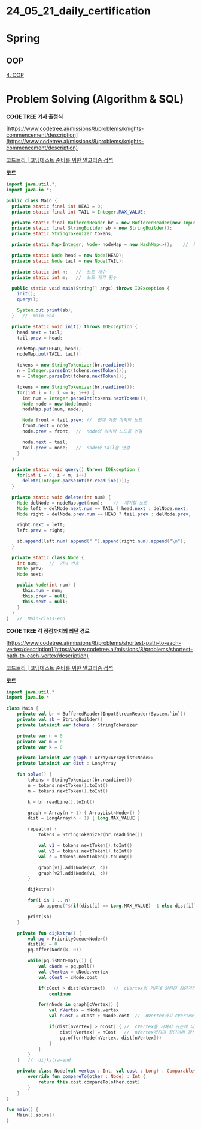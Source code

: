 # 24_05_21_daily_certification

# Spring

## OOP

[4. OOP](https://www.notion.so/4-OOP-ae638626c74c49829fc795a82f52ddbc?pvs=21)

# Problem Solving (Algorithm & SQL)

**CO{)E TREE 기사 출정식**

[https://www.codetree.ai/missions/8/problems/knights-commencement/description](https://www.codetree.ai/missions/8/problems/knights-commencement/description)

[코드트리 | 코딩테스트 준비를 위한 알고리즘 정석](https://www.codetree.ai/missions/8/problems/knights-commencement/description)

**코드** 

```java
import java.util.*;
import java.io.*;

public class Main {
  private static final int HEAD = 0;
  private static final int TAIL = Integer.MAX_VALUE;

  private static final BufferedReader br = new BufferedReader(new InputStreamReader(System.in));
  private static final StringBuilder sb = new StringBuilder();
  private static StringTokenizer tokens;

  private static Map<Integer, Node> nodeMap = new HashMap<>();    //  Key : 노드 번호, Value : 노드

  private static Node head = new Node(HEAD);
  private static Node tail = new Node(TAIL);

  private static int n;   //  노드 개수
  private static int m;   //  노드 제거 횟수

  public static void main(String[] args) throws IOException {
    init();
    query();

    System.out.print(sb);
  }   //  main-end

  private static void init() throws IOException {
    head.next = tail;
    tail.prev = head;

    nodeMap.put(HEAD, head);
    nodeMap.put(TAIL, tail);

    tokens = new StringTokenizer(br.readLine());
    n = Integer.parseInt(tokens.nextToken());
    m = Integer.parseInt(tokens.nextToken());

    tokens = new StringTokenizer(br.readLine());
    for(int i = 1; i <= n; i++) {
      int num = Integer.parseInt(tokens.nextToken());
      Node node = new Node(num);
      nodeMap.put(num, node);

      Node front = tail.prev; //  현재 가장 마지막 노드
      front.next = node;
      node.prev = front;  //  node와 마지막 노드를 연결

      node.next = tail;
      tail.prev = node;   //  node와 tail을 연결
    }
  }

  private static void query() throws IOException {
    for(int i = 0; i < m; i++)
      delete(Integer.parseInt(br.readLine()));
  }

  private static void delete(int num) {
    Node delNode = nodeMap.get(num);    //  제거할 노드
    Node left = delNode.next.num == TAIL ? head.next : delNode.next;   //  제거할 노드가 가장 뒤의 노드일 경우 가장 처음 노드가 왼쪽 노드
    Node right = delNode.prev.num == HEAD ? tail.prev : delNode.prev;    //  제거할 노드가 가장 앞의 노드일 경우 가장 마지막 노드가 오른쪽 노드

    right.next = left;
    left.prev = right;

    sb.append(left.num).append(" ").append(right.num).append("\n");
  }

  private static class Node {
    int num;    //  기사 번호
    Node prev;
    Node next;

    public Node(int num) {
      this.num = num;
      this.prev = null;
      this.next = null;
    }
  }
}   //  Main-class-end
```

**CO{)E TREE 각 정점까지의 최단 경로**

[https://www.codetree.ai/missions/8/problems/shortest-path-to-each-vertex/description](https://www.codetree.ai/missions/8/problems/shortest-path-to-each-vertex/description)

[코드트리 | 코딩테스트 준비를 위한 알고리즘 정석](https://www.codetree.ai/missions/8/problems/shortest-path-to-each-vertex/description)

**코드** 

```kotlin
import java.util.*
import java.io.*

class Main {
    private val br = BufferedReader(InputStreamReader(System.`in`))
    private val sb = StringBuilder()
    private lateinit var tokens : StringTokenizer

    private var n = 0
    private var m = 0
    private var k = 0

    private lateinit var graph : Array<ArrayList<Node>>
    private lateinit var dist : LongArray

    fun solve() {
        tokens = StringTokenizer(br.readLine())
        n = tokens.nextToken().toInt()
        m = tokens.nextToken().toInt()

        k = br.readLine().toInt()

        graph = Array(n + 1) { ArrayList<Node>() }
        dist = LongArray(n + 1) { Long.MAX_VALUE }

        repeat(m) {
            tokens = StringTokenizer(br.readLine())

            val v1 = tokens.nextToken().toInt()
            val v2 = tokens.nextToken().toInt()
            val c = tokens.nextToken().toLong()

            graph[v1].add(Node(v2, c))
            graph[v2].add(Node(v1, c))
        }

        dijkstra()

        for(i in 1 .. n)
            sb.append("${if(dist[i] == Long.MAX_VALUE) -1 else dist[i]}\n")

        print(sb)
    }

    private fun dijkstra() {
        val pq = PriorityQueue<Node>()
        dist[k] = 0
        pq.offer(Node(k, 0))

        while(pq.isNotEmpty()) {
            val cNode = pq.poll()
            val cVertex = cNode.vertex
            val cCost = cNode.cost

            if(cCost > dist[cVertex])   //  cVertex의 기존에 알려진 최단거리보다 클 경우 가치가 없음
                continue

            for(nNode in graph[cVertex]) {
                val nVertex = nNode.vertex
                val nCost = cCost + nNode.cost  //  nVertex까지 cVertex를 거쳐서 갈 경우의 거리

                if(dist[nVertex] > nCost) { //  cVertex를 거쳐서 가는게 더 거리가 짧을 경우
                    dist[nVertex] = nCost   //  nVertex까지의 최단거리 갱신
                    pq.offer(Node(nVertex, dist[nVertex]))
                }
            }
        }
    }   //  dijkstra-end

    private class Node(val vertex : Int, val cost : Long) : Comparable<Node> {
        override fun compareTo(other : Node) : Int {
            return this.cost.compareTo(other.cost)
        }
    }
}

fun main() {
    Main().solve()
}
```